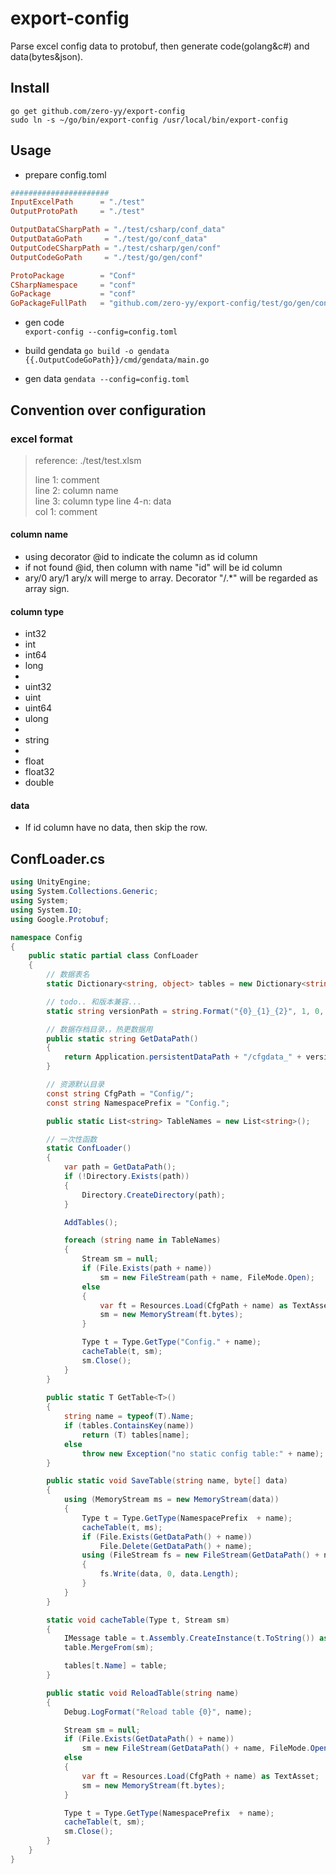 # export-config
Parse excel config data to protobuf, then generate code(golang&amp;c#) and data(bytes&json).

## Install
`go get github.com/zero-yy/export-config`  
`sudo ln -s ~/go/bin/export-config /usr/local/bin/export-config`

## Usage
* prepare config.toml
```toml
######################
InputExcelPath      = "./test"
OutputProtoPath     = "./test"

OutputDataCSharpPath = "./test/csharp/conf_data"
OutputDataGoPath     = "./test/go/conf_data"
OutputCodeCSharpPath = "./test/csharp/gen/conf"
OutputCodeGoPath     = "./test/go/gen/conf"

ProtoPackage        = "Conf"
CSharpNamespace     = "conf"
GoPackage           = "conf"
GoPackageFullPath   = "github.com/zero-yy/export-config/test/go/gen/conf"
``` 
* gen code   
`export-config --config=config.toml`

* build gendata
`go build -o gendata {{.OutputCodeGoPath}}/cmd/gendata/main.go`

* gen data 
`gendata --config=config.toml`

## Convention over configuration
### excel format
> reference: ./test/test.xlsm
>  
>line 1: comment  
>line 2: column name  
>line 3: column type 
>line 4-n: data  
>col 1: comment

#### column name
* using decorator @id to indicate the column as id column
* if not found @id, then column with name "id" will be id column
* ary/0 ary/1 ary/x will merge to array. Decorator "/.*" will be regarded as array sign. 
#### column type
* int32
* int
* int64
* long
* 
* uint32
* uint
* uint64
* ulong
* 
* string
* 
* float
* float32
* double

#### data
* If id column have no data, then skip the row.  
  
  
## ConfLoader.cs
```c#
using UnityEngine;
using System.Collections.Generic;
using System;
using System.IO;
using Google.Protobuf;

namespace Config
{
    public static partial class ConfLoader
    {
        // 数据表名
        static Dictionary<string, object> tables = new Dictionary<string, object>();

        // todo.. 和版本兼容... 
        static string versionPath = string.Format("{0}_{1}_{2}", 1, 0, 0);

        // 数据存档目录，，热更数据用
        public static string GetDataPath()
        {
            return Application.persistentDataPath + "/cfgdata_" + versionPath + "/";
        }

        // 资源默认目录
        const string CfgPath = "Config/";
        const string NamespacePrefix = "Config.";

        public static List<string> TableNames = new List<string>();

        // 一次性函数
        static ConfLoader()
        {
            var path = GetDataPath(); 
            if (!Directory.Exists(path))
            {
                Directory.CreateDirectory(path);
            }

            AddTables();

            foreach (string name in TableNames)
            {
                Stream sm = null;
                if (File.Exists(path + name))
                    sm = new FileStream(path + name, FileMode.Open);
                else
                {
                    var ft = Resources.Load(CfgPath + name) as TextAsset;
                    sm = new MemoryStream(ft.bytes);
                }

                Type t = Type.GetType("Config." + name);
                cacheTable(t, sm);
                sm.Close();
            }
        }
        
        public static T GetTable<T>()
        {
            string name = typeof(T).Name;
            if (tables.ContainsKey(name))
                return (T) tables[name];
            else
                throw new Exception("no static config table:" + name);
        }

        public static void SaveTable(string name, byte[] data)
        {
            using (MemoryStream ms = new MemoryStream(data))
            {
                Type t = Type.GetType(NamespacePrefix  + name);
                cacheTable(t, ms);
                if (File.Exists(GetDataPath() + name))
                    File.Delete(GetDataPath() + name);
                using (FileStream fs = new FileStream(GetDataPath() + name, FileMode.Create))
                {
                    fs.Write(data, 0, data.Length);
                }
            }
        }

        static void cacheTable(Type t, Stream sm)
        {
            IMessage table = t.Assembly.CreateInstance(t.ToString()) as IMessage;
            table.MergeFrom(sm);

            tables[t.Name] = table;
        }

        public static void ReloadTable(string name)
        {
            Debug.LogFormat("Reload table {0}", name);

            Stream sm = null;
            if (File.Exists(GetDataPath() + name))
                sm = new FileStream(GetDataPath() + name, FileMode.Open);
            else
            {
                var ft = Resources.Load(CfgPath + name) as TextAsset;
                sm = new MemoryStream(ft.bytes);
            }

            Type t = Type.GetType(NamespacePrefix  + name);
            cacheTable(t, sm);
            sm.Close();
        }
    }
}
```